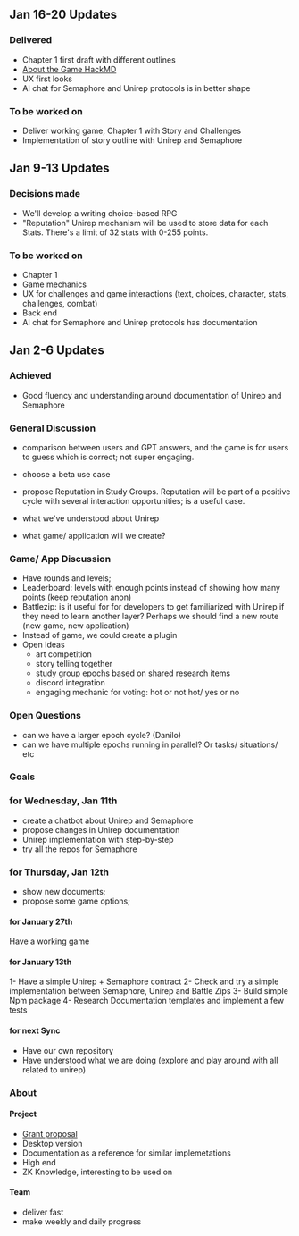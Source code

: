 ## Jan 16-20 Updates
### Delivered
- Chapter 1 first draft with different outlines
- [About the Game HackMD](https://hackmd.io/@patzip/BJLkNDwij)
- UX first looks
- AI chat for Semaphore and Unirep protocols is in better shape

### To be worked on
- Deliver working game, Chapter 1 with Story and Challenges
- Implementation of story outline with Unirep and Semaphore

## Jan 9-13 Updates
### Decisions made
- We'll develop a writing choice-based RPG
- "Reputation" Unirep mechanism will be used to store data for each Stats. There's a limit of 32 stats with 0-255 points.

### To be worked on
- Chapter 1
- Game mechanics
- UX for challenges and game interactions (text, choices, character, stats, challenges, combat)
- Back end
- AI chat for Semaphore and Unirep protocols has documentation

## Jan 2-6 Updates

### Achieved
- Good fluency and understanding around documentation of Unirep and Semaphore

### General Discussion
- comparison between users and GPT answers, and the game is for users to guess which is correct; not super engaging.
- choose a beta use case
- propose Reputation in Study Groups. Reputation will be part of a positive cycle with several interaction opportunities; is a useful case.

- what we've understood about Unirep
- what game/ application will we create?

### Game/ App Discussion
- Have rounds and levels;
- Leaderboard: levels with enough points instead of showing how many points (keep reputation anon)
- Battlezip: is it useful for for developers to get familiarized with Unirep if they need to learn another layer? Perhaps we should find a new route (new game, new application)
- Instead of game, we could create a plugin
- Open Ideas
    - art competition
    - story telling together
    - study group epochs based on shared research items
    - discord integration
    - engaging mechanic for voting: hot or not hot/ yes or no

### Open Questions
- can we have a larger epoch cycle? (Danilo)
- can we have multiple epochs running in parallel? Or tasks/ situations/ etc

### Goals

### for Wednesday, Jan 11th
- create a chatbot about Unirep and Semaphore
- propose changes in Unirep documentation
- Unirep implementation with step-by-step
- try all the repos for Semaphore

### for Thursday, Jan 12th
- show new documents;
- propose some game options; 

#### for January 27th
Have a working game

#### for January 13th

1- Have a simple Unirep + Semaphore contract
2- Check and try a simple implementation between Semaphore, Unirep and Battle Zips
3- Build simple Npm package
4- Research Documentation templates and implement a few tests

#### for next Sync
- Have our own repository
- Have understood what we are doing (explore and play around with all related to unirep)

### About

#### Project
- [Grant proposal](https://hackmd.io/0p8dNI-DQdaQ4Ycn_JiOSg)
- Desktop version
- Documentation as a reference for similar implemetations
- High end
- ZK Knowledge, interesting to be used on
  
#### Team
- deliver fast
- make weekly and daily progress
